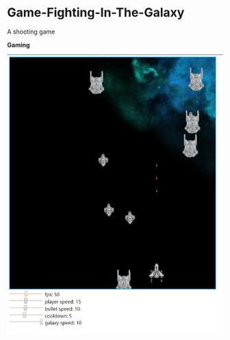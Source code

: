 # Game-Fighting-In-The-Galaxy
A shooting game

**Gaming**

![fighting in the space is fun, well at least I hope so.](/screenshot_1.png)
